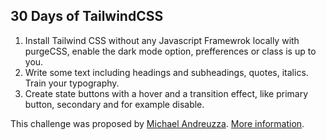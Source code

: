 ## 30 Days of TailwindCSS

1. Install Tailwind CSS without any Javascript Framewrok locally with purgeCSS, enable the dark mode option, prefferences or class is up to you.
2. Write some text including headings and subheadings, quotes, italics. Train your typography.
3. Create state buttons with a hover and a transition effect, like primary button, secondary and for example disable.

This challenge was proposed by [Michael Andreuzza](https://twitter.com/Mike_Andreuzza). [More information](https://30daysoftailwindcss.com/).